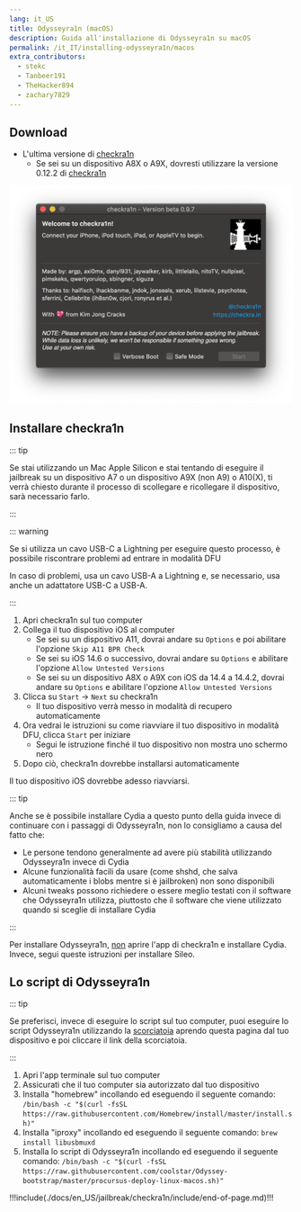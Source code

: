 ```yaml
---
lang: it_US
title: Odysseyra1n (macOS)
description: Guida all'installazione di Odysseyra1n su macOS
permalink: /it_IT/installing-odysseyra1n/macos
extra_contributors:
  - stekc
  - Tanbeer191
  - TheHacker894
  - zachary7829
---
```


## Download

- L'ultima versione di [checkra1n](https://checkra.in)
  - Se sei su un dispositivo A8X o A9X, dovresti utilizzare la versione 0.12.2 di [checkra1n](https://checkra.in/releases/0.12.2-beta#all-downloads)

![Uno screenshot dell'applicazione checkra1n](/assets/images/checkra1n.png)

## Installare checkra1n

::: tip

Se stai utilizzando un Mac Apple Silicon e stai tentando di eseguire il jailbreak su un dispositivo A7 o un dispositivo A9X (non A9) o A10(X), ti verrà chiesto durante il processo di scollegare e ricollegare il dispositivo, sarà necessario farlo.

:::

::: warning

Se si utilizza un cavo USB-C a Lightning per eseguire questo processo, è possibile riscontrare problemi ad entrare in modalità DFU

In caso di problemi, usa un cavo USB-A a Lightning e, se necessario, usa anche un adattatore USB-C a USB-A.

:::

1. Apri checkra1n sul tuo computer
2. Collega il tuo dispositivo iOS al computer
   - Se sei su un dispositivo A11, dovrai andare su `Options` e poi abilitare l'opzione `Skip A11 BPR Check`
   - Se sei su iOS 14.6 o successivo, dovrai andare su `Options` e abilitare l'opzione `Allow Untested Versions`
   - Se sei su un dispositivo A8X o A9X con iOS da 14.4 a 14.4.2, dovrai andare su `Options` e abilitare l'opzione `Allow Untested Versions`
3. Clicca su `Start` -> `Next` su checkra1n
   - Il tuo dispositivo verrà messo in modalità di recupero automaticamente
4. Ora vedrai le istruzioni su come riavviare il tuo dispositivo in <router-link to="/faq/#what-is-dfu-mode">modalità DFU</router-link>, clicca `Start` per iniziare
   - Segui le istruzione finché il tuo dispositivo non mostra uno schermo nero
5. Dopo ciò, checkra1n dovrebbe installarsi automaticamente

Il tuo dispositivo iOS dovrebbe adesso riavviarsi.

<!--Will probably make this better later on but this will work for now-->

::: tip

Anche se è possibile installare Cydia a questo punto della guida invece di continuare con i passaggi di Odysseyra1n, non lo consigliamo a causa del fatto che:

- Le persone tendono generalmente ad avere più stabilità utilizzando Odysseyra1n invece di Cydia
- Alcune funzionalità facili da usare (come shshd, che salva automaticamente i blobs mentre si è jailbroken) non sono disponibili
- Alcuni tweaks possono richiedere o essere meglio testati con il software che Odysseyra1n utilizza, piuttosto che il software che viene utilizzato quando si sceglie di installare Cydia

:::

Per installare Odysseyra1n, <u>non</u> aprire l'app di checkra1n e installare Cydia. Invece, segui queste istruzioni per installare Sileo.

## Lo script di Odysseyra1n

::: tip

Se preferisci, invece di eseguire lo script sul tuo computer, puoi eseguire lo script Odysseyra1n utilizzando la [scorciatoia](https://www.icloud.com/shortcuts/8d4e206d568d4aadb624b2a6191a3771) aprendo questa pagina dal tuo dispositivo e poi cliccare il link della scorciatoia.

:::

1. Apri l'app terminale sul tuo computer
2. Assicurati che il tuo computer sia autorizzato dal tuo dispositivo
3. Installa "homebrew" incollando ed eseguendo il seguente comando: `/bin/bash -c "$(curl -fsSL https://raw.githubusercontent.com/Homebrew/install/master/install.sh)"`
4. Installa "iproxy" incollando ed eseguendo il seguente comando: `brew install libusbmuxd`
5. Installa lo script di Odysseyra1n incollando ed eseguendo il seguente comando: `/bin/bash -c "$(curl -fsSL https://raw.githubusercontent.com/coolstar/Odyssey-bootstrap/master/procursus-deploy-linux-macos.sh)"`

!!!include(./docs/en_US/jailbreak/checkra1n/include/end-of-page.md)!!!
